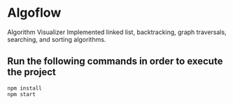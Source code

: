 # Algoflow
Algorithm Visualizer
Implemented linked list, backtracking, graph traversals, searching, and sorting algorithms.


## Run the following commands in order to execute the project
```
npm install
npm start
```

